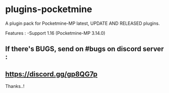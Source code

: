 # plugins-pocketmine
A plugin pack for Pocketmine-MP latest, UPDATE AND RELEASED plugins.

Features :
-Support 1.16 (Pocketmine-MP 3.14.0)

If there's BUGS, send on #bugs on discord server :
------------------------
https://discord.gg/gp8QG7p
------------------------
Thanks..!
